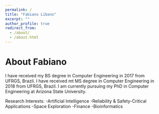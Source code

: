```yaml
---
permalink: /
title: "Fabiano Libano"
excerpt: ""
author_profile: true
redirect_from: 
  - /about/
  - /about.html
---
```


About Fabiano
======
I have received my BS degree in Computer Engineering in 2017 from UFRGS, Brazil.
I have received mt MS degree in Computer Engineering in 2018 from UFRGS, Brazil.
I am currently pursuing my PhD in Computer Engineering at Arizona State University.

Research Interests:
-Artificial Intelligence
-Reliability & Safety-Critical Applications
-Space Exploration
-Finance
-Bioinformatics
